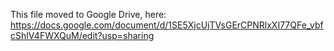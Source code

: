 This file moved to Google Drive, here: https://docs.google.com/document/d/1SE5XjcUjTVsGErCPNRlxXI77QFe_vbfcShlV4FWXQuM/edit?usp=sharing
